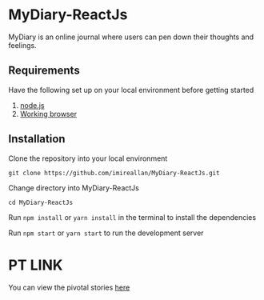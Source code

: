 # MyDiary-ReactJs
 MyDiary is an online journal where users can pen down their thoughts and feelings.

## Requirements
Have the following set up on your local environment before getting started

1. [node.js](https://nodejs.org/en/download/)
2. [Working browser](https://chrome.google.com/webstore/detail/postman/fhbjgbiflinjbdggehcddcbncdddomop?utm_source=chrome-app-launcher-info-dialog)

## Installation

Clone the repository into your local environment

```
git clone https://github.com/imireallan/MyDiary-ReactJs.git
```

Change directory into MyDiary-ReactJs

```
cd MyDiary-ReactJs
```

Run `npm install` or `yarn install` in the terminal to install the dependencies

Run `npm start` or `yarn start` to run the development server


# PT LINK
You can view the pivotal stories [here](https://www.pivotaltracker.com/n/projects/2226386)


